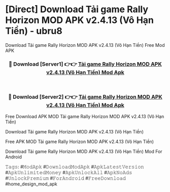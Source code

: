 # [Direct] Download Tải game Rally Horizon MOD APK v2.4.13 (Vô Hạn Tiền) - ubru8
Download Tải game Rally Horizon MOD APK v2.4.13 (Vô Hạn Tiền) Free Mod APK

<div align="center">
<h3>🔴 Download [Server1] 👉👉 <a href="https://apk-comot.site?title=Tải_game_Rally_Horizon_MOD_APK_v2.4.13_(Vô_Hạn_Tiền)">Tải game Rally Horizon MOD APK v2.4.13 (Vô Hạn Tiền) Mod Apk</a></h3><br>

<h3>🔴 Download [Server2] 👉👉 <a href="https://apk-comot.site?title=Tải_game_Rally_Horizon_MOD_APK_v2.4.13_(Vô_Hạn_Tiền)">Tải game Rally Horizon MOD APK v2.4.13 (Vô Hạn Tiền) Mod Apk</a></h3>
</div>


Free Download APK MOD Tải game Rally Horizon MOD APK v2.4.13 (Vô Hạn Tiền)

Download Tải game Rally Horizon MOD APK v2.4.13 (Vô Hạn Tiền) 

Free APK MOD Tải game Rally Horizon MOD APK v2.4.13 (Vô Hạn Tiền) 

Download Tải game Rally Horizon MOD APK v2.4.13 (Vô Hạn Tiền) Mod For Android

𝚃𝚊𝚐𝚜: #𝙼𝚘𝚍𝙰𝚙𝚔 #𝙳𝚘𝚠𝚗𝚕𝚘𝚊𝚍𝙼𝚘𝚍𝙰𝚙𝚔 #𝙰𝚙𝚔𝙻𝚊𝚝𝚎𝚜𝚝𝚅𝚎𝚛𝚜𝚒𝚘𝚗 #𝙰𝚙𝚔𝚄𝚗𝚕𝚒𝚖𝚒𝚝𝚎𝚍𝙼𝚘𝚗𝚎𝚢 #𝙰𝚙𝚔𝚄𝚗𝚕𝚘𝚌𝚔𝙰𝚕𝚕 #𝙰𝚙𝚔𝙽𝚘𝙰𝚍𝚜 #𝚄𝚗𝚕𝚘𝚌𝚔𝙿𝚛𝚎𝚖𝚒𝚞𝚖 #𝙵𝚘𝚛𝙰𝚗𝚍𝚛𝚘𝚒𝚍 #𝙵𝚛𝚎𝚎𝙳𝚘𝚠𝚗𝚕𝚘𝚊𝚍 #home_design_mod_apk